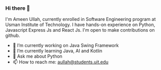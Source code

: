 ### Hi there 👋

I'm Ameen Ullah, currently enrolled in Software Engineering program at Usman Institute of Technology. I have hands-on experience on Python, Javascript Express Js and React Js. I'm open to make contributions on github.

- 🔭 I’m currently working on Java Swing Framework
- 🌱 I’m currently learning Java, AI and Kotlin
- 💬 Ask me about Python
- 📫 How to reach me: aullah@students.uit.edu

